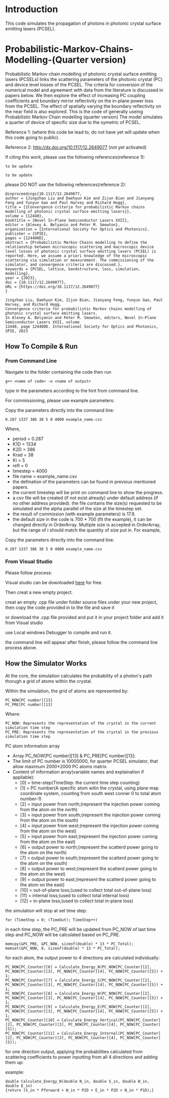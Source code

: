 # Introduction
This code simulates the propagation of photons in photonic crystal surface emitting lasers (PCSEL). 

# Probabilistic-Markov-Chains-Modelling-(Quarter version)

Probabilistic Markov chain modelling of photonic crystal surface emitting lasers (PCSELs) links the scattering parameters of the photonic crystal (PC) and device level losses of the PCSEL. The criteria for conversion of the numerical model and agreement with data from the literature is discussed in papers below. We then explore the effect of increasing PC coupling coefficients and boundary mirror reflectivity on the in-plane power loss from the PCSEL. The effect of spatially varying the boundary reflectivity on the near field is also explored.
This is the code of generally useing Probabilistic Markov Chain modelling (quarter version)
The model simulates a quarter of device of specific size due to the symetric of PCSEL. 

Reference 1: (where this code be lead to, do not have yet will update when this code going to public).

Reference 2: http://dx.doi.org/10.1117/12.2649077 (not yet activated)

If citing this work, please use the following references(reference 1):

```
to be update
```
```
to be update
```

please DO NOT use the following references(reference 2):
```
@inproceedings{10.1117/12.2649077,
author = {Jingzhao Liu and Daehyun Kim and Zijun Bian and Jianyang Feng and Yunyun Gao and Paul Harvey and Richard Hogg},
title = {{Convergence criteria for probabilistic Markov chains modelling of photonic crystal surface emitting lasers}},
volume = {12440},
booktitle = {Novel In-Plane Semiconductor Lasers XXII},
editor = {Alexey A. Belyanin and Peter M. Smowton},
organization = {International Society for Optics and Photonics},
publisher = {SPIE},
pages = {124400D},
abstract = {Probabilistic Markov Chains modelling to define the relationship between microscopic scattering and macroscopic device level losses of photonic crystal surface emitting lasers (PCSEL) is reported. Here, we assume a priori knowledge of the microscopic scattering via simulation or measurement. The commissioning of the simulator, and convergence criteria are discussed.},
keywords = {PCSEL, lattice, bandstructure, loss, simulation, modelling},
year = {2023},
doi = {10.1117/12.2649077},
URL = {https://doi.org/10.1117/12.2649077}
}
```
```
Jingzhao Liu, Daehyun Kim, Zijun Bian, Jianyang Feng, Yunyun Gao, Paul Harvey, and Richard Hogg.
Convergence criteria for probabilistic Markov chains modelling of photonic crystal surface emitting lasers.
In Alexey A. Belyanin and Peter M. Smowton, editors, Novel In-Plane Semiconductor Lasers XXII, volume
12440, page 124400D. International Society for Optics and Photonics, SPIE, 2023
```
## How To Compile & Run

### From Command Line

Navigate to the folder containing the code then run
```
g++ <name of code> -o <name of output>
```
type in the parameters according to the hint from command line.

For commissioning, please use example parameters:

Copy the parameters directly into the command line:

```
0.287 1337 386 38 5 0 4000 example_name.csv
```
Where, 
 
  * period = 0.287
  * K1D = 1334
  * K2D = 386
  * Krad = 38
  * Ki = 5
  * refl = 0 
  * timestep = 4000
  * file name = example_name.csv
* the defination of the parameters can be found in previous mentioned papers. 
* the current timestep will be print on command line to show the progress.
* a csv file will be created (if not exist already) under default address (if no other address provided). the file contains the size(s) requested to be simulated and the alpha parallel of the size at the timestep set.
* the result of commission (with example parameters) is 17.9.
* the default size in the code is 700 * 700 (fit the example), it can be changed directly in OrderArray. Multiple size is accepted in OrderArray, but the range of i should match the quantity of size put in. 
For example, 

Copy the parameters directly into the command line:

```
0.287 1337 386 38 5 0 4000 example_name.csv
```

### From Visual Studio

Please follow process:

Visual studio can be downloaded [here](https://visualstudio.microsoft.com/vs/features/cplusplus/) for free.

Then creat a new empty project.

creat an empty .cpp file under folder source files under your new project, then copy the code provided in to the file and save it 

or download the .cpp file provided and put it in your project folder and add it from Visual studio

use Local windows Debugger to compile and run it.

the command line will appear after finish, please follow the command line process above.


## How the Simulator Works 

At the core, the simulation calculates the probability of a photon's path thorugh a grid of atoms within the crystal.
 
Within the simulation, the grid of atoms are represented by:

 ```
 PC_NOW[PC number][13] 
 PC_PRE[PC number][13]
 ```
 
Where:
 ```
 PC_NOW: Represents the representation of the crystal in the current simulation time step
 PC_PRE: Represents the representation of the crystal in the previous simulation time step
 ```

 PC atom information array
* Array PC_NOW[PC number][13] & PC_PRE[PC number][13]:
* The limit of PC number is 10000000, for quarter PCSEL simulator, that allow maximum 2000*2000 PC atoms matrix.
* Content of information array(variable names and explaination if appliable):
  * [0]  = time-step(TimeStep: the current time step counting)
  * [1]  = PC number(A specific atom witin the crystal, using plane map coordinate system, counting from south west conner 0 to total atom number-1)
  * [2]  = input power from north;(represent the injection power coming from the atom on the north)
  * [3]  = input power from south;(represent the injection power coming from the atom on the south)
  * [4]  = input power from west;(represent the injection power coming from the atom on the west)
  * [5]  = input power from east;(represent the injection power coming from the atom on the east)
  * [6]  = output power to north;(represent the scatterd power going to the atom on the north)
  * [7]  = output power to south;(represent the scatterd power going to the atom on the south)
  * [8]  = output power to west;(represent the scatterd power going to the atom on the west)
  * [9]  = output power to east;(represent the scatterd power going to the atom on the east)
  * [10] = out-of-plane loss;(used to collect total out-of-plane loss)
  * [11] = internal loss;(used to collect total internal loss)
  * [12] = in-plane loss;(used to collect total in-plane loss)

the simulation will stop at set time step:
```
for (TimeStep = 0; (TimeOut); TimeStep++)
```

in each time step, the PC_PRE will be updated from PC_NOW of last time step and PC_NOW will be calculated based on PC_PRE.
```
memcpy(&PC_PRE, &PC_NOW, sizeof(double) * 13 * PC_Total);
memset(&PC_NOW, 0, sizeof(double) * 13 * PC_Total);
```

for each atom, the output power to 4 directions are calculated individually:
```
PC_NOW[PC_Counter][6] = Calculate_Energy_N(PC_NOW[PC_Counter][2], PC_NOW[PC_Counter][3], PC_NOW[PC_Counter][4], PC_NOW[PC_Counter][5]) + 1;
PC_NOW[PC_Counter][7] = Calculate_Energy_S(PC_NOW[PC_Counter][2], PC_NOW[PC_Counter][3], PC_NOW[PC_Counter][4], PC_NOW[PC_Counter][5]) + 1;
PC_NOW[PC_Counter][8] = Calculate_Energy_W(PC_NOW[PC_Counter][2], PC_NOW[PC_Counter][3], PC_NOW[PC_Counter][4], PC_NOW[PC_Counter][5]) + 1;
PC_NOW[PC_Counter][9] = Calculate_Energy_E(PC_NOW[PC_Counter][2], PC_NOW[PC_Counter][3], PC_NOW[PC_Counter][4], PC_NOW[PC_Counter][5]) + 1;
PC_NOW[PC_Counter][10] = Calculate_Energy_Vertical(PC_NOW[PC_Counter][2], PC_NOW[PC_Counter][3], PC_NOW[PC_Counter][4], PC_NOW[PC_Counter][5]);
PC_NOW[PC_Counter][11] = Calculate_Energy_Internal(PC_NOW[PC_Counter][2], PC_NOW[PC_Counter][3], PC_NOW[PC_Counter][4], PC_NOW[PC_Counter][5]);
```
for one direction output, applying the probabilities calculated from scattering coefficients to power inputting from all 4 directions and adding them up: 

example:
```
double Calculate_Energy_N(double N_in, double S_in, double W_in, double E_in)
{return (S_in * Pforward + W_in * P2D + E_in * P2D + N_in * P1D);}
```

